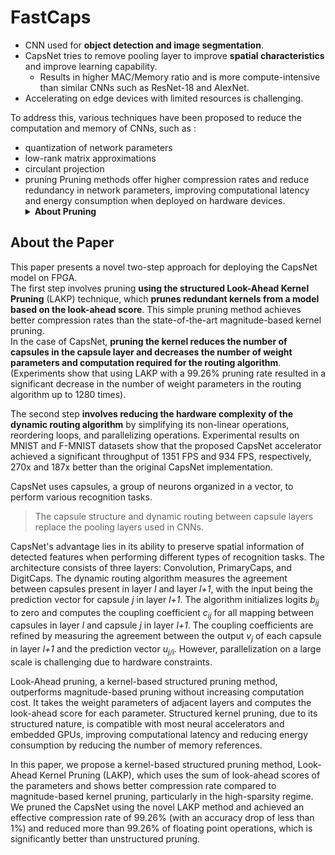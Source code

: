 # FastCaps

- CNN used for **object detection and image segmentation**.
- CapsNet tries to remove pooling layer to improve **spatial characteristics** and improve learning capability.
  - Results in higher MAC/Memory ratio and is more compute-intensive than similar CNNs such as ResNet-18 and AlexNet.
- Accelerating on edge devices with limited resources is challenging.
  
To address this, various techniques have been proposed to reduce the computation and memory of CNNs, such as :
- quantization of network parameters
- low-rank matrix approximations
- circulant projection
- pruning
Pruning methods offer higher compression rates and reduce redundancy in network parameters, improving computational latency and energy consumption when deployed on hardware devices. <details><summary><b>About Pruning</b></summary>
A study comparing the original, pruned, and pruned-optimized CapsNet models showed that pruning enhances performance, with throughput increasing from 5 FPS to 82 FPS and 48 FPS for MNIST and F-MNIST datasets, respectively. Additionally, energy efficiency improves from 1.8 FPJ to 41.8 FPJ and 24.5 FPJ for the same datasets.
</details>

## About the Paper
This paper presents a novel two-step approach for deploying the CapsNet model on FPGA.  
The first step involves pruning **using the structured Look-Ahead Kernel Pruning** (LAKP) technique, which **prunes redundant kernels from a model based on the look-ahead score**. This simple pruning method achieves better compression rates than the state-of-the-art magnitude-based kernel pruning.  
In the case of CapsNet, **pruning the kernel reduces the number of capsules in the capsule layer and decreases the number of weight parameters and computation required for the routing algorithm**. (Experiments show that using LAKP with a 99.26% pruning rate resulted in a significant decrease in the number of weight parameters in the routing algorithm up to 1280 times). 

The second step **involves reducing the hardware complexity of the dynamic routing algorithm** by simplifying its non-linear operations, reordering loops, and parallelizing operations. Experimental results on MNIST and F-MNIST datasets show that the proposed CapsNet accelerator achieved a significant throughput of 1351 FPS and 934 FPS, respectively, 270x and 187x better than the original CapsNet implementation.

CapsNet uses capsules, a group of neurons organized in a vector, to perform various recognition tasks. 

> The capsule structure and dynamic routing between capsule layers replace the pooling layers used in CNNs.  

CapsNet's advantage lies in its ability to preserve spatial information of detected features when performing different types of recognition tasks. The architecture consists of three layers: Convolution, PrimaryCaps, and DigitCaps. The dynamic routing algorithm measures the agreement between capsules present in layer *l* and layer *l+1*, with the input being the prediction vector for capsule *j* in layer *l+1*. The algorithm initializes logits *b<sub>ij</sub>* to zero and computes the coupling coefficient *c<sub>ij</sub>* for all mapping between capsules in layer *l* and capsule *j* in layer *l+1*. The coupling coefficients are refined by measuring the agreement between the output *v<sub>j</sub>* of each capsule in layer *l+1* and the prediction vector *u<sub>j/i</sub>*. However, parallelization on a large scale is challenging due to hardware constraints.

Look-Ahead pruning, a kernel-based structured pruning method, outperforms magnitude-based pruning without increasing computation cost. It takes the weight parameters of adjacent layers and computes the look-ahead score for each parameter. Structured kernel pruning, due to its structured nature, is compatible with most neural accelerators and embedded GPUs, improving computational latency and reducing energy consumption by reducing the number of memory references.

In this paper, we propose a kernel-based structured pruning method, Look-Ahead Kernel Pruning (LAKP), which uses the sum of look-ahead scores of the parameters and shows better compression rate compared to magnitude-based kernel pruning, particularly in the high-sparsity regime. We pruned the CapsNet using the novel LAKP method and achieved an effective compression rate of 99.26% (with an accuracy drop of less than 1%) and reduced more than 99.26% of floating point operations, which is significantly better than unstructured pruning.
